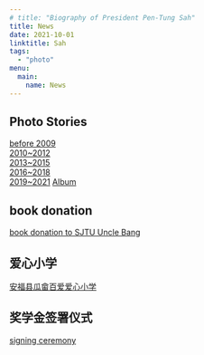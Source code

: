 ```yaml
---
# title: "Biography of President Pen-Tung Sah"
title: News
date: 2021-10-01
linktitle: Sah
tags:
  - "photo"
menu: 
  main:
    name: News
---
```


## Photo Stories

[before 2009](/photostories/2004) \
[2010~2012](/photostories/2010) \
[2013~2015](/photostories/2013) \
[2016~2018](/photostories/2016) \
[2019~2021](/photostories/2019)
[Album](/img/photostory/Photo_album.pdf)

## book donation

[book donation to SJTU Uncle Bang](/photostories/book)

## 爱心小学

[安福县瓜畲百爱爱心小学](/photostories/school)

## 奖学金签署仪式

[signing ceremony](/photostories/signing)